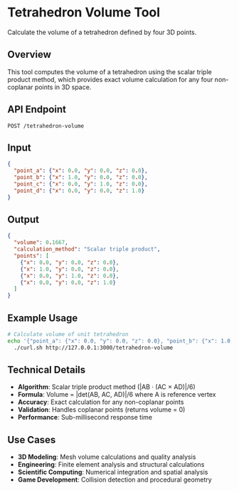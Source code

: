 # Tetrahedron Volume Tool

Calculate the volume of a tetrahedron defined by four 3D points.

## Overview

This tool computes the volume of a tetrahedron using the scalar triple product method, which provides exact volume calculation for any four non-coplanar points in 3D space.

## API Endpoint

```
POST /tetrahedron-volume
```

## Input

```json
{
  "point_a": {"x": 0.0, "y": 0.0, "z": 0.0},
  "point_b": {"x": 1.0, "y": 0.0, "z": 0.0},
  "point_c": {"x": 0.0, "y": 1.0, "z": 0.0},
  "point_d": {"x": 0.0, "y": 0.0, "z": 1.0}
}
```

## Output

```json
{
  "volume": 0.1667,
  "calculation_method": "Scalar triple product",
  "points": [
    {"x": 0.0, "y": 0.0, "z": 0.0},
    {"x": 1.0, "y": 0.0, "z": 0.0},
    {"x": 0.0, "y": 1.0, "z": 0.0},
    {"x": 0.0, "y": 0.0, "z": 1.0}
  ]
}
```

## Example Usage

```bash
# Calculate volume of unit tetrahedron
echo '{"point_a": {"x": 0.0, "y": 0.0, "z": 0.0}, "point_b": {"x": 1.0, "y": 0.0, "z": 0.0}, "point_c": {"x": 0.0, "y": 1.0, "z": 0.0}, "point_d": {"x": 0.0, "y": 0.0, "z": 1.0}}' | \
  ./curl.sh http://127.0.0.1:3000/tetrahedron-volume
```

## Technical Details

- **Algorithm**: Scalar triple product method (|AB · (AC × AD)|/6)
- **Formula**: Volume = |det(AB, AC, AD)|/6 where A is reference vertex
- **Accuracy**: Exact calculation for any non-coplanar points
- **Validation**: Handles coplanar points (returns volume = 0)
- **Performance**: Sub-millisecond response time

## Use Cases

- **3D Modeling**: Mesh volume calculations and quality analysis
- **Engineering**: Finite element analysis and structural calculations
- **Scientific Computing**: Numerical integration and spatial analysis
- **Game Development**: Collision detection and procedural geometry